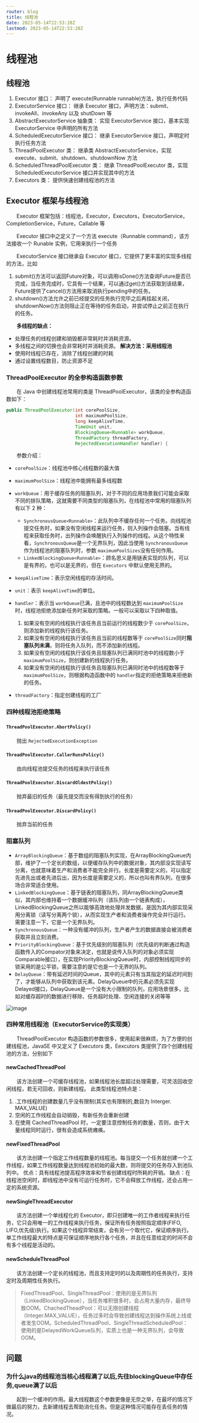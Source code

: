 ```yaml
---
router: blog
title: 线程池 
date: 2023-05-14T22:53:28Z
lastmod: 2023-05-14T22:53:28Z
---
```


# 线程池 

## 线程池

1. Executor 接口：
   声明了 execute(Runnable runnable)方法，执行任务代码
2. ExecutorService 接口：
   继承 Executor 接口，声明方法：submit、invokeAll、invokeAny 以及 shutDown 等
3. AbstractExecutorService 抽象类：
   实现 ExecutorService 接口，基本实现 ExecutorService 中声明的所有方法
4. ScheduledExecutorService 接口：
   继承 ExecutorService 接口，声明定时执行任务方法
5. ThreadPoolExecutor 类：
   继承类 AbstractExecutorService，实现 execute、submit、shutdown、shutdownNow 方法
6. ScheduledThreadPoolExecutor 类：
   继承 ThreadPoolExecutor 类，实现 ScheduledExecutorService 接口并实现其中的方法
7. Executors 类：
   提供快速创建线程池的方法

## Executor 框架与线程池

　　Executor 框架包括：线程池，Executor，Executors，ExecutorService，CompletionService，Future，Callable 等

　　Executor 接口中之定义了一个方法 execute（Runnable command），该方法接收一个 Runable 实例，它用来执行一个任务

　　ExecutorService 接口继承自 Executor 接口，它提供了更丰富的实现多线程的方法，比如

1. submit()方法可以返回Future对象，可以调用isDone()方法查询Future是否已完成，当任务完成时，它具有一个结果，可以通过get()方法获取到该结果，Future提供了cancel()方法用来取消执行pending中的任务。
2. shutdown()方法允许之前已经提交的任务执行完毕之后再挂起关闭，shutdownNow()方法则阻止正在等待的任务启动，并尝试停止之前正在执行的任务。

　　**多线程的缺点：**

- 处理任务的线程创建和销毁都非常耗时并消耗资源。
- 多线程之间的切换也会非常耗时并消耗资源。
  **解决方法：采用线程池**
- 使用时线程已存在，消除了线程创建的时耗
- 通过设置线程数目，防止资源不足

### ThreadPoolExecutor 的全参构造函数参数

　　在 Java 中创建线程池常用的类是 ThreadPoolExecutor，该类的全参构造函数如下：

```java
public ThreadPoolExecutor(int corePoolSize,
                          int maximumPoolSize,
                          long keepAliveTime,
                          TimeUnit unit,
                          BlockingQueue<Runnable> workQueue,
                          ThreadFactory threadFactory,
                          RejectedExecutionHandler handler) {
```

　　参数介绍：

* ​`corePoolSize`​：线程池中核心线程数的最大值
* ​`maximumPoolSize`​：线程池中能拥有最多线程数
* ​`workQueue`​：用于缓存任务的阻塞队列，对于不同的应用场景我们可能会采取不同的排队策略，这就需要不同类型的阻塞队列，在线程池中常用的阻塞队列有以下 2 种：

  * ​`SynchronousQueue<Runnable>`​：此队列中不缓存任何一个任务。向线程池提交任务时，如果没有空闲线程来运行任务，则入列操作会阻塞。当有线程来获取任务时，出列操作会唤醒执行入列操作的线程。从这个特性来看，`SynchronousQueue`​ 是一个无界队列，因此当使用 `SynchronousQueue`​ 作为线程池的阻塞队列时，参数 `maximumPoolSizes`​ 没有任何作用。
  * ​`LinkedBlockingQueue<Runnable>`​：顾名思义是用链表实现的队列，可以是有界的，也可以是无界的，但在 `Executors`​ 中默认使用无界的。
* ​`keepAliveTime`​：表示空闲线程的存活时间。
* ​`unit`​：表示 `keepAliveTime`​ 的单位。
* ​`handler`​：表示当 `workQueue`​ 已满，且池中的线程数达到 `maximumPoolSize`​ 时，线程池拒绝添加新任务时采取的策略。一般可以采取以下四种取值。

  1. 如果没有空闲的线程执行该任务且当前运行的线程数少于 `corePoolSize`​，则添加新的线程执行该任务。
  2. 如果没有空闲的线程执行该任务且当前的线程数等于 `corePoolSize`​ 同时**阻塞队列未满**，则将任务入队列，而不添加新的线程。
  3. 如果没有空闲的线程执行该任务且阻塞队列已满同时池中的线程数小于 `maximumPoolSize`​，则创建新的线程执行任务。
  4. 如果没有空闲的线程执行该任务且阻塞队列已满同时池中的线程数等于 `maximumPoolSize`​，则根据构造函数中的 `handler`​ 指定的拒绝策略来拒绝新的任务。
* ​`threadFactory`​：指定创建线程的工厂

### 四种线程池拒绝策略

#### `ThreadPoolExecutor.AbortPolicy()`​

　　抛出 `RejectedExecutionException`​

#### `ThreadPoolExecutor.CallerRunsPolicy()`​

　　由向线程池提交任务的线程来执行该任务

#### `ThreadPoolExecutor.DiscardOldestPolicy()`​

　　抛弃最旧的任务（最先提交而没有得到执行的任务）

#### `ThreadPoolExecutor.DiscardPolicy()`​

　　抛弃当前的任务

### 阻塞队列

* ​`ArrayBlockingQueue`​：基于数组的阻塞队列实现，在ArrayBlockingQueue内部，维护了一个定长的数组，以便缓存队列中的数据对象，其内部没实现读写分离，也就意味着生产和消费者不能完全并行。长度是需要定义的，可以指定先进先出或者先进后出，因为长度是需要定义的，所以也叫有界队列，在很多场合非常适合使用。
* ​`LinkedBlockingQueue`​：基于链表的阻塞队列，同ArrayBlockingQueue类似，其内部也维持着一个数据缓冲队列（该队列由一个链表构成），LinkedBlockingQueue之所以能够高效地处理并发数据，是因为其内部实现采用分离锁（读写分离两个锁），从而实现生产者和消费者操作完全并行运行。需要注意一下，它是一个无界队列。
* ​`SynchronousQueue`​：一种没有缓冲的队列，生产者产生的数据直接会被消费者获取并且立刻消费。
* ​`PriorityBlockingQueue`​：基于优先级别的阻塞队列（优先级的判断通过构造函数传入的Compator对象来决定，也就是说传入队列的对象必须实现Comparable接口），在实现PriorityBlockingQueue时，内部控制线程同步的锁采用的是公平锁，需要注意的是它也是一个无界的队列。
* ​`DelayQueue`​：带有延迟时间的Queue，其中的元素只有当其指定的延迟时间到了，才能够从队列中获取到该元素。DelayQueue中的元素必须先实现Delayed接口，DelayQueue是一个没有大小限制的队列，应用场景很多，比如对缓存超时的数据进行移除、任务超时处理、空闲连接的关闭等等

​![image](assets/image-20230519215732-zz9jpqo.png)​

### 四种常用线程池（ExecutorService的实现类）

　　ThreadPoolExecutor 构造函数的参数很多，使用起来很麻烦，为了方便的创建线程池，JavaSE 中又定义了 Executors 类，Eexcutors 类提供了四个创建线程池的方法，分别如下

#### newCachedThreadPool

　　该方法创建一个可缓存线程池，如果线程池长度超过处理需要，可灵活回收空闲线程，若无可回收，则新建线程。
此类型线程池特点是：

1. .工作线程的创建数量几乎没有限制(其实也有限制的,数目为 Interger. MAX_VALUE)
2. 空闲的工作线程会自动销毁，有新任务会重新创建
3. 在使用 CachedThreadPool 时，一定要注意控制任务的数量，否则，由于大量线程同时运行，很有会造成系统瘫痪。

#### newFixedThreadPool

　　该方法创建一个指定工作线程数量的线程池。每当提交一个任务就创建一个工作线程，如果工作线程数量达到线程池初始的最大数，则将提交的任务存入到池队列中。
优点：具有线程池提高程序效率和节省创建线程时所耗的开销。
缺点：在线程池空闲时，即线程池中没有可运行任务时，它不会释放工作线程，还会占用一定的系统资源。

#### newSingleThreadExecutor

　　该方法创建一个单线程化的 Executor，即只创建唯一的工作者线程来执行任务，它只会用唯一的工作线程来执行任务，保证所有任务按照指定顺序(FIFO, LIFO,优先级)执行。如果这个线程异常结束，会有另一个取代它，保证顺序执行。
单工作线程最大的特点是可保证顺序地执行各个任务，并且在任意给定的时间不会有多个线程是活动的。

#### newScheduleThreadPool

　　该方法创建一个定长的线程池，而且支持定时的以及周期性的任务执行，支持定时及周期性任务执行。

> FixedThreadPool、SingleThreadPool：使用的是无界队列（LinkedBlockingQueue），当任务堆积很多时，会占用大量内存，最终导致OOM。ChachedTheadPool：可以无限创建线程（Integer.MAX_VALUE），任务过多时会导致创建线程达到操作系统上线或者发生OOM。ScheduledThreadPool、SingleThreadScheduledPool：使用的是DelayedWorkQueue队列，实质上也是一种无界队列，会导致OOM。

## 问题

### 为什么java的线程池当核心线程满了以后,先往blockingQueue中存任务,queue满了以后

　　起到一个缓冲的作用。最大线程数这个参数更像是无奈之举，在最坏的情况下做最后的努力，去新建线程去帮助消化任务。但是这种情况可能存在丢任务的情况。
